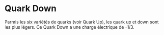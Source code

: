 # Quark Down

Parmis les six variétés de quarks (voir Quark Up), les quark up et down sont les
plus légers. Ce Quark Down a une charge électrique de -1/3.
